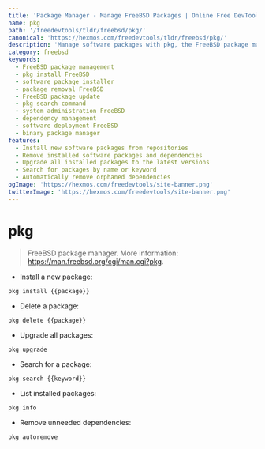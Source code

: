 ```yaml
---
title: 'Package Manager - Manage FreeBSD Packages | Online Free DevTools by Hexmos'
name: pkg
path: '/freedevtools/tldr/freebsd/pkg/'
canonical: 'https://hexmos.com/freedevtools/tldr/freebsd/pkg/'
description: 'Manage software packages with pkg, the FreeBSD package manager. Easily install, remove, and update software. Free online resource, no registration required.'
category: freebsd
keywords:
  - FreeBSD package management
  - pkg install FreeBSD
  - software package installer
  - package removal FreeBSD
  - FreeBSD package update
  - pkg search command
  - system administration FreeBSD
  - dependency management
  - software deployment FreeBSD
  - binary package manager
features:
  - Install new software packages from repositories
  - Remove installed software packages and dependencies
  - Upgrade all installed packages to the latest versions
  - Search for packages by name or keyword
  - Automatically remove orphaned dependencies
ogImage: 'https://hexmos.com/freedevtools/site-banner.png'
twitterImage: 'https://hexmos.com/freedevtools/site-banner.png'
---
```


# pkg

> FreeBSD package manager.
> More information: <https://man.freebsd.org/cgi/man.cgi?pkg>.

- Install a new package:

`pkg install {{package}}`

- Delete a package:

`pkg delete {{package}}`

- Upgrade all packages:

`pkg upgrade`

- Search for a package:

`pkg search {{keyword}}`

- List installed packages:

`pkg info`

- Remove unneeded dependencies:

`pkg autoremove`
